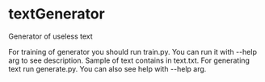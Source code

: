 # textGenerator
Generator of useless text

For training of generator you should run train.py. You can run it with --help arg to see description. Sample of text contains in text.txt. For generating text run generate.py. You can also see help with --help arg.

